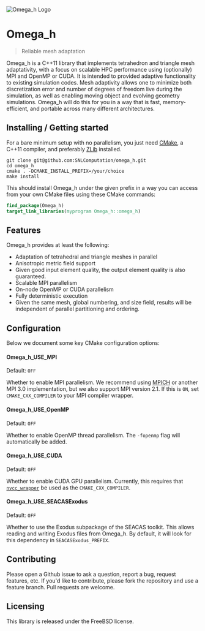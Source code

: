 ![Omega\_h Logo][1]

# Omega\_h
> Reliable mesh adaptation

Omega\_h is a C++11 library that implements tetrahedron and triangle mesh adaptativity,
with a focus on scalable HPC performance using (optionally) MPI and OpenMP or CUDA.
It is intended to provided adaptive functionality to existing simulation codes.
Mesh adaptivity allows one to minimize both discretization error and number
of degrees of freedom live during the simulation, as well as enabling moving
object and evolving geometry simulations.
Omega\_h will do this for you in a way that is fast, memory-efficient, and
portable across many different architectures.

## Installing / Getting started

For a bare minimum setup with no parallelism, you just need [CMake][0],
a C++11 compiler, and preferably [ZLib][6] installed.

```shell
git clone git@github.com:SNLComputation/omega_h.git
cd omega_h
cmake . -DCMAKE_INSTALL_PREFIX=/your/choice
make install
```

This should install Omega\_h under the given prefix in a way you can
access from your own CMake files using these CMake commands:

```cmake
find_package(Omega_h)
target_link_libraries(myprogram Omega_h::omega_h)
```

## Features

Omega\_h provides at least the following:
* Adaptation of tetrahedral and triangle meshes in parallel
* Anisotropic metric field support
* Given good input element quality, the output element
  quality is also guaranteed.
* Scalable MPI parallelism
* On-node OpenMP or CUDA parallelism
* Fully deterministic execution
* Given the same mesh, global numbering, and size field,
  results will be independent of parallel partitioning
  and ordering.

## Configuration

Below we document some key CMake configuration options:

#### Omega\_h\_USE\_MPI
Default: `OFF`

Whether to enable MPI parallelism.
We recommend using [MPICH][3] or another MPI 3.0 implementation,
but we also support MPI version 2.1.
If this is `ON`, set `CMAKE_CXX_COMPILER` to your MPI compiler wrapper.

#### Omega\_h\_USE\_OpenMP
Default: `OFF`

Whether to enable OpenMP thread parallelism.
The `-fopenmp` flag will automatically be added.

#### Omega\_h\_USE\_CUDA
Default: `OFF`

Whether to enable CUDA GPU parallelism.
Currently, this requires that [`nvcc_wrapper`][7] be used as the `CMAKE_CXX_COMPILER`.

#### Omega\_h\_USE\_SEACASExodus
Default: `OFF`

Whether to use the Exodus subpackage of the SEACAS toolkit.
This allows reading and writing Exodus files from Omega\_h.
By default, it will look for this dependency in `SEACASExodus_PREFIX`.

## Contributing

Please open a Github issue to ask a question, report a bug,
request features, etc.
If you'd like to contribute, please fork the repository and use a feature
branch. Pull requests are welcome.

## Licensing

This library is released under the FreeBSD license.

[0]: https://cmake.org
[1]: https://raw.githubusercontent.com/SNLComputation/omega_h/master/aux/omega_h.png
[3]: http://www.mpich.org
[6]: http://zlib.net
[7]: http://github.com/kokkos/nvcc_wrapper
